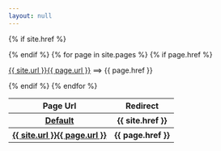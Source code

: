 ```yaml
---
layout: null
---
```

<body>
<table style="width:100%">
  <tr>
    <th>Page Url</th>
    <th>Redirect</th> 
  </tr>

{% if site.href %}
<tr>
    <th><a href="{{ site.url }}">Default</a></th>
    <th>{{ site.href }}</th>
  </tr>
{% endif %}
{% for page in site.pages %}
{% if page.href %}
<p><a href="{{ page.url }}">{{ site.url }}{{ page.url }}</a> ==> {{ page.href }}</p>
<tr>
    <th><a href="{{ page.url }}">{{ site.url }}{{ page.url }}</a></th>
    <th>{{ page.href }}</th>
  </tr>
{% endif %}
{% endfor %}
</table>
</body>
